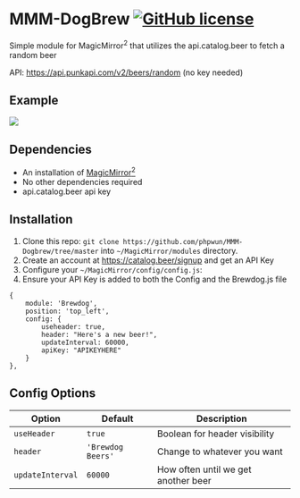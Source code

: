 # MMM-DogBrew [![GitHub license](https://img.shields.io/badge/license-MIT-blue.svg?style=flat)](https://raw.githubusercontent.com/fewieden/MMM-ip/master/LICENSE)

Simple module for MagicMirror<sup>2</sup> that utilizes the api.catalog.beer to fetch a random beer

API: https://api.punkapi.com/v2/beers/random (no key needed)


## Example

![](.github/MMM-Brewdog.jpg)

## Dependencies

* An installation of [MagicMirror<sup>2</sup>](https://github.com/MichMich/MagicMirror)
* No other dependencies required
* api.catalog.beer api key 

## Installation

1. Clone this repo: `git clone https://github.com/phpwun/MMM-Dogbrew/tree/master` into `~/MagicMirror/modules` directory.
2. Create an account at https://catalog.beer/signup and get an API Key
3. Configure your `~/MagicMirror/config/config.js`:
4. Ensure your API Key is added to both the Config and the Brewdog.js file

```
{
    module: 'Brewdog',
    position: 'top_left',
    config: {
        useheader: true,
        header: "Here's a new beer!",
        updateInterval: 60000,
        apiKey: "APIKEYHERE"
    }
},
```

## Config Options

| **Option** | **Default** | **Description** |
| --- | --- | --- |
| `useHeader` | `true` | Boolean for header visibility |
| `header` | `'Brewdog Beers'` | Change to whatever you want |
| `updateInterval` | `60000` | How often until we get another beer |
